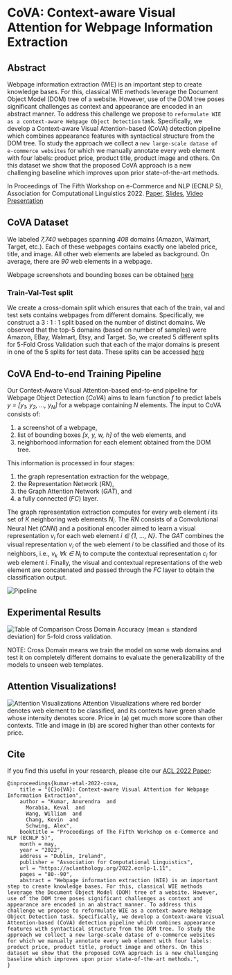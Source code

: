 # CoVA: Context-aware Visual Attention for Webpage Information Extraction

## Abstract
Webpage information extraction (WIE) is an important step to create knowledge bases. For this, classical WIE methods leverage the Document Object Model (DOM) tree of a website. However, use of the DOM tree poses significant challenges as context and appearance are encoded in an abstract manner. To address this challenge we propose to `reformulate WIE as a context-aware Webpage Object Detection` task. Specifically, we develop a Context-aware Visual Attention-based (CoVA) detection pipeline which combines appearance features with syntactical structure from the DOM tree. To study the approach we collect a `new large-scale datase of e-commerce websites` for which we manually annotate every web element with four labels: product price, product title, product image and others. On this dataset we show that the proposed CoVA approach is a new challenging baseline which improves upon prior state-of-the-art methods.

In Proceedings of The Fifth Workshop on e-Commerce and NLP (ECNLP 5), Association for Computational Linguistics 2022. [Paper](https://aclanthology.org/2022.ecnlp-1.11), [Slides](https://docs.google.com/presentation/d/1K1uebQl4hr0vNGwtFCShX7IPfvqBLEb80mUemXuanb8/edit?usp=sharing), [Video Presentation](https://youtu.be/YDgysgyCPFQ) 

<!--
## Key Contributions
1. We formulate WIE as a context-aware Webpage Object Detection problem.
2. We develop a Context-aware Visual Attention-based detection pipeline (_CoVA_), which is end-to-end trainable and exploits syntactic structure from the DOM tree along with screenshot images. CoVA uses a variant of Fast R-CNN to obtain a visual representation and graph attention for contextual learning on a graph constructed from the DOM tree. CoVA improves recent state-of-the-art baselines by a significant margin.
3. We create the largest public dataset of _7.7k_ product webpage screenshots from 408 online retailers for Object Detection from product webpages. Our dataset is &sim;_10x_ larger than existing datasets.
4. We show the interpretability of CoVA using attention visualizations.
-->

## CoVA Dataset
We labeled _7,740_ webpages spanning _408_ domains (Amazon, Walmart, Target, etc.). Each of these webpages contains exactly one labeled price, title, and image. All other web elements are labeled as background. On average, there are _90_ web elements in a webpage.

Webpage screenshots and bounding boxes can be obtained [here](https://drive.google.com/drive/folders/1LcF40ZPrcRAc4RXyIVZGgmGf2LaQzjGK?usp=sharing)

### Train-Val-Test split
We create a cross-domain split which ensures that each of the train, val and test sets contains webpages from different domains. Specifically, we construct a 3 : 1 : 1 split based on the number of distinct domains. We observed that the top-5 domains (based on number of samples) were Amazon, EBay, Walmart, Etsy, and Target. So, we created 5 different splits for 5-Fold Cross Validation such that each of the major domains is present in one of the 5 splits for test data. These splits can be accessed [here](splits/)

## CoVA End-to-end Training Pipeline
Our Context-Aware Visual Attention-based end-to-end pipeline for Webpage Object Detection (_CoVA_) aims to learn function _f_ to predict labels _y = [y<sub>1</sub>, y<sub>2</sub>, ..., y<sub>N</sub>]_ for a webpage containing _N_ elements. The input to CoVA consists of:
1. a screenshot of a webpage,
2. list of bounding boxes _[x, y, w, h]_ of the web elements, and
3. neighborhood information for each element obtained from the DOM tree.

This information is processed in four stages:
1. the graph representation extraction for the webpage,
2. the Representation Network (_RN_),
3. the Graph Attention Network (_GAT_), and
4. a fully connected (_FC_) layer.

The graph representation extraction computes for every web element _i_ its set of _K_ neighboring web elements _N<sub>i</sub>_. The _RN_ consists of a Convolutional Neural Net (_CNN_) and a positional encoder aimed to learn a visual representation _v<sub>i</sub>_ for each web element _i &isin; {1, ..., N}_. The _GAT_ combines the visual representation _v<sub>i</sub>_ of the web element _i_ to be classified and those of its neighbors, i.e., _v<sub>k</sub> &forall;k &isin; N<sub>i</sub>_ to compute the contextual representation _c<sub>i</sub>_ for web element _i_. Finally, the visual and contextual representations of the web element are concatenated and passed through the _FC_ layer to obtain the classification output.

![Pipeline](imgs/CoVA-architecture.jpg)

## Experimental Results
![Table of Comparison](imgs/performance-comparison.jpg)
Cross Domain Accuracy (mean &pm; standard deviation) for 5-fold cross validation.

NOTE: Cross Domain means we train the model on some web domains and test it on completely different domains to evaluate the generalizability of the models to unseen web templates.

## Attention Visualizations!
![Attention Visualizations](imgs/attn_viz.jpg)
Attention Visualizations where red border denotes web element to be classified, and its contexts have green shade whose intensity denotes score. Price in (a) get much more score than other contexts. Title and image in (b) are scored higher than other contexts for price.

## Cite
If you find this useful in your research, please cite our [ACL 2022 Paper]([https://arxiv.org/abs/2110.12320](https://aclanthology.org/2022.ecnlp-1.11/)):
```
@inproceedings{kumar-etal-2022-cova,
    title = "{C}o{VA}: Context-aware Visual Attention for Webpage Information Extraction",
    author = "Kumar, Anurendra  and
      Morabia, Keval  and
      Wang, William  and
      Chang, Kevin  and
      Schwing, Alex",
    booktitle = "Proceedings of The Fifth Workshop on e-Commerce and NLP (ECNLP 5)",
    month = may,
    year = "2022",
    address = "Dublin, Ireland",
    publisher = "Association for Computational Linguistics",
    url = "https://aclanthology.org/2022.ecnlp-1.11",
    pages = "80--90",
    abstract = "Webpage information extraction (WIE) is an important step to create knowledge bases. For this, classical WIE methods leverage the Document Object Model (DOM) tree of a website. However, use of the DOM tree poses significant challenges as context and appearance are encoded in an abstract manner. To address this challenge we propose to reformulate WIE as a context-aware Webpage Object Detection task. Specifically, we develop a Context-aware Visual Attention-based (CoVA) detection pipeline which combines appearance features with syntactical structure from the DOM tree. To study the approach we collect a new large-scale datase of e-commerce websites for which we manually annotate every web element with four labels: product price, product title, product image and others. On this dataset we show that the proposed CoVA approach is a new challenging baseline which improves upon prior state-of-the-art methods.",
}

```
